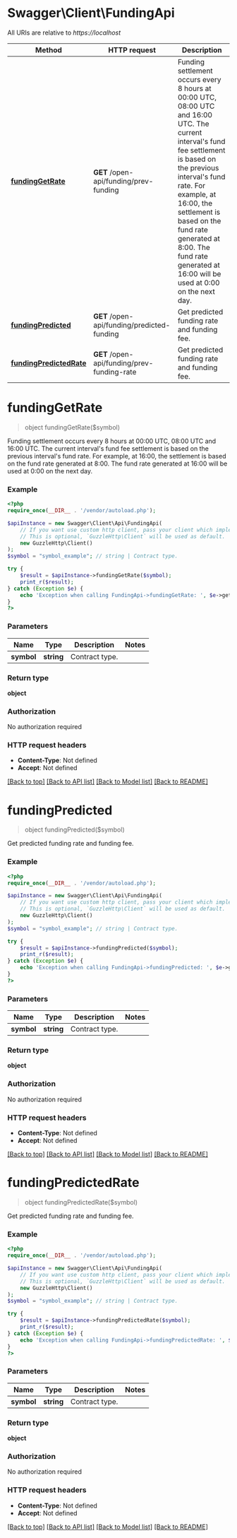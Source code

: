 # Swagger\Client\FundingApi

All URIs are relative to *https://localhost*

Method | HTTP request | Description
------------- | ------------- | -------------
[**fundingGetRate**](FundingApi.md#fundingGetRate) | **GET** /open-api/funding/prev-funding | Funding settlement occurs every 8 hours at 00:00 UTC, 08:00 UTC and 16:00 UTC. The current interval&#39;s fund fee settlement is based on the previous interval&#39;s fund rate. For example, at 16:00, the settlement is based on the fund rate generated at 8:00. The fund rate generated at 16:00 will be used at 0:00 on the next day.
[**fundingPredicted**](FundingApi.md#fundingPredicted) | **GET** /open-api/funding/predicted-funding | Get predicted funding rate and funding fee.
[**fundingPredictedRate**](FundingApi.md#fundingPredictedRate) | **GET** /open-api/funding/prev-funding-rate | Get predicted funding rate and funding fee.


# **fundingGetRate**
> object fundingGetRate($symbol)

Funding settlement occurs every 8 hours at 00:00 UTC, 08:00 UTC and 16:00 UTC. The current interval's fund fee settlement is based on the previous interval's fund rate. For example, at 16:00, the settlement is based on the fund rate generated at 8:00. The fund rate generated at 16:00 will be used at 0:00 on the next day.

### Example
```php
<?php
require_once(__DIR__ . '/vendor/autoload.php');

$apiInstance = new Swagger\Client\Api\FundingApi(
    // If you want use custom http client, pass your client which implements `GuzzleHttp\ClientInterface`.
    // This is optional, `GuzzleHttp\Client` will be used as default.
    new GuzzleHttp\Client()
);
$symbol = "symbol_example"; // string | Contract type.

try {
    $result = $apiInstance->fundingGetRate($symbol);
    print_r($result);
} catch (Exception $e) {
    echo 'Exception when calling FundingApi->fundingGetRate: ', $e->getMessage(), PHP_EOL;
}
?>
```

### Parameters

Name | Type | Description  | Notes
------------- | ------------- | ------------- | -------------
 **symbol** | **string**| Contract type. |

### Return type

**object**

### Authorization

No authorization required

### HTTP request headers

 - **Content-Type**: Not defined
 - **Accept**: Not defined

[[Back to top]](#) [[Back to API list]](../../README.md#documentation-for-api-endpoints) [[Back to Model list]](../../README.md#documentation-for-models) [[Back to README]](../../README.md)

# **fundingPredicted**
> object fundingPredicted($symbol)

Get predicted funding rate and funding fee.

### Example
```php
<?php
require_once(__DIR__ . '/vendor/autoload.php');

$apiInstance = new Swagger\Client\Api\FundingApi(
    // If you want use custom http client, pass your client which implements `GuzzleHttp\ClientInterface`.
    // This is optional, `GuzzleHttp\Client` will be used as default.
    new GuzzleHttp\Client()
);
$symbol = "symbol_example"; // string | Contract type.

try {
    $result = $apiInstance->fundingPredicted($symbol);
    print_r($result);
} catch (Exception $e) {
    echo 'Exception when calling FundingApi->fundingPredicted: ', $e->getMessage(), PHP_EOL;
}
?>
```

### Parameters

Name | Type | Description  | Notes
------------- | ------------- | ------------- | -------------
 **symbol** | **string**| Contract type. |

### Return type

**object**

### Authorization

No authorization required

### HTTP request headers

 - **Content-Type**: Not defined
 - **Accept**: Not defined

[[Back to top]](#) [[Back to API list]](../../README.md#documentation-for-api-endpoints) [[Back to Model list]](../../README.md#documentation-for-models) [[Back to README]](../../README.md)

# **fundingPredictedRate**
> object fundingPredictedRate($symbol)

Get predicted funding rate and funding fee.

### Example
```php
<?php
require_once(__DIR__ . '/vendor/autoload.php');

$apiInstance = new Swagger\Client\Api\FundingApi(
    // If you want use custom http client, pass your client which implements `GuzzleHttp\ClientInterface`.
    // This is optional, `GuzzleHttp\Client` will be used as default.
    new GuzzleHttp\Client()
);
$symbol = "symbol_example"; // string | Contract type.

try {
    $result = $apiInstance->fundingPredictedRate($symbol);
    print_r($result);
} catch (Exception $e) {
    echo 'Exception when calling FundingApi->fundingPredictedRate: ', $e->getMessage(), PHP_EOL;
}
?>
```

### Parameters

Name | Type | Description  | Notes
------------- | ------------- | ------------- | -------------
 **symbol** | **string**| Contract type. |

### Return type

**object**

### Authorization

No authorization required

### HTTP request headers

 - **Content-Type**: Not defined
 - **Accept**: Not defined

[[Back to top]](#) [[Back to API list]](../../README.md#documentation-for-api-endpoints) [[Back to Model list]](../../README.md#documentation-for-models) [[Back to README]](../../README.md)


